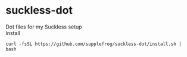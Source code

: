 # suckless-dot
Dot files for my Suckless setup  
Install
```
curl -fsSL https://github.com/supplefrog/suckless-dot/install.sh | bash
```
